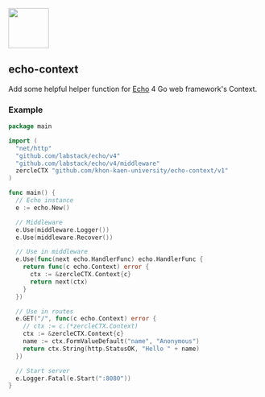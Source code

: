 <a href="https://echo.labstack.com"><img height="80" src="https://cdn.labstack.com/images/echo-logo.svg"></a>

## echo-context

Add some helpful helper function for [Echo](https://github.com/labstack/echo) 4 Go web framework's Context.

### Example

```go
package main

import (
  "net/http"
  "github.com/labstack/echo/v4"
  "github.com/labstack/echo/v4/middleware"
  zercleCTX "github.com/khon-kaen-university/echo-context/v1"
)

func main() {
  // Echo instance
  e := echo.New()

  // Middleware
  e.Use(middleware.Logger())
  e.Use(middleware.Recover())

  // Use in middleware
  e.Use(func(next echo.HandlerFunc) echo.HandlerFunc {
    return func(c echo.Context) error {
      ctx := &zercleCTX.Context{c}
      return next(ctx)
    }
  })

  // Use in routes
  e.GET("/", func(c echo.Context) error {
    // ctx := c.(*zercleCTX.Context)
    ctx := &zercleCTX.Context{c}
    name := ctx.FormValueDefault("name", "Anonymous")
    return ctx.String(http.StatusOK, "Hello " + name)
  })

  // Start server
  e.Logger.Fatal(e.Start(":8080"))
}
```
